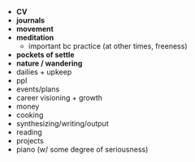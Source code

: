 - **CV**
- **journals**
- **movement**
- **meditation**
	- important bc practice (at other times, freeness)
- **pockets of settle**
- **nature / wandering**
- dailies + upkeep
- ppl
- events/plans
- career visioning + growth
- money
- cooking
- synthesizing/writing/output
- reading
- projects
- piano (w/ some degree of seriousness)